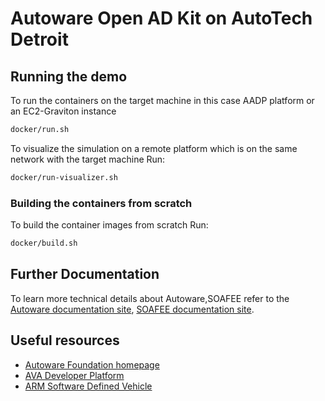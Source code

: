 # Autoware Open AD Kit on AutoTech Detroit

## Running the demo

To run the containers on the target machine in this case AADP platform or an EC2-Graviton instance

```bash
docker/run.sh
```

To visualize the simulation on a remote platform which is on the same network with the target machine Run:

```bash
docker/run-visualizer.sh
```

### Building the containers from scratch

To build the container images from scratch Run:

```bash
docker/build.sh
```

## Further Documentation

To learn more technical details about Autoware,SOAFEE refer to the [Autoware documentation site](https://autowarefoundation.github.io/autoware-documentation/main/), [SOAFEE documentation site](https://gitlab.com/soafee/blueprints).

## Useful resources
- [Autoware Foundation homepage](https://www.autoware.org/)
- [AVA Developer Platform](https://www.adlinktech.com/Products/Computer_on_Modules/COM-HPC-Server-Carrier-and-Starter-Kit/AVA_Developer_Platform)
- [ARM Software Defined Vehicle](https://www.arm.com/blogs/blueprint/software-defined-vehicle)
